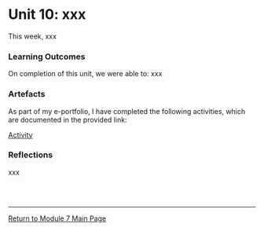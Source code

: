 # Unit 10: xxx

This week, xxx

### Learning Outcomes
On completion of this unit, we were able to:
xxx

### Artefacts 
As part of my e-portfolio, I have completed the following activities, which are documented in the provided link:

[Activity](RMPP_Unit10_Activity.md)


### Reflections
xxx

<br><br>

--- 

[Return to Module 7 Main Page](RMPP_main.md)

